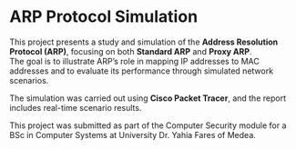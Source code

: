 # ARP Protocol Simulation

This project presents a study and simulation of the **Address Resolution Protocol (ARP)**, focusing on both **Standard ARP** and **Proxy ARP**.  
The goal is to illustrate ARP’s role in mapping IP addresses to MAC addresses and to evaluate its performance through simulated network scenarios.

The simulation was carried out using **Cisco Packet Tracer**, and the report includes real-time scenario results.

This project was submitted as part of the Computer Security module for a BSc in Computer Systems at University Dr. Yahia Fares of Medea.
